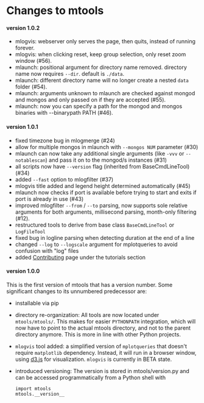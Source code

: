 Changes to mtools
=================

#### version 1.0.2

  * mlogvis: webserver only serves the page, then quits, instead of running forever.
  * mlogvis: when clicking reset, keep group selection, only reset zoom window (#56).
  * mlaunch: positional argument for directory name removed. directory name now requires `--dir`. default is `./data`.
  * mlaunch: different directory name will no longer create a nested `data` folder (#54).
  * mlaunch: arguments unknown to mlaunch are checked against mongod and mongos and only passed on if they are accepted (#55).
  * mlaunch: now you can specify a path for the mongod and mongos binaries with --binarypath PATH (#46).

#### version 1.0.1

  * fixed timezone bug in mlogmerge (#24)
  * allow for multiple mongos in mlaunch with `--mongos NUM` parameter (#30)
  * mlaunch can now take any additional single arguments (like `-vvv` or `--notablescan`) and pass it on to the mongod/s instances (#31)
  * all scripts now have `--version` flag (inherited from BaseCmdLineTool) (#34)
  * added `--fast` option to mlogfilter (#37)
  * mlogvis title added and legend height determined automatically (#45)
  * mlaunch now checks if port is available before trying to start and exits if port is already in use (#43)
  * improved mlogfilter `--from` / `--to` parsing, now supports sole relative arguments for both arguments, millisecond parsing, month-only filtering (#12).
  * restructured tools to derive from base class `BaseCmdLineTool` or `LogFileTool`
  * fixed bug in logline parsing when detecting duration at the end of a line
  * changed `--log` to `--logscale` argument for mplotqueries to avoid confusion with "log" files
  * added [Contributing](tutorials/contributing.md) page under the tutorials section

#### version 1.0.0

This is the first version of mtools that has a version number. Some significant changes to its unnumbered predecessor are:

  * installable via pip
  * directory re-organization: All tools are now located under `mtools/mtools/`. This makes for easier `PYTHONPATH` integration, which will now have to point to the actual mtools directory, and not to the parent directory anymore. This is more in line with other Python projects.
  * `mlogvis` tool added: a simplified version of `mplotqueries` that doesn't require `matplotlib` dependency. Instead, it will run in a browser window, using [d3.js](http://www.d3js.org/) for visualization. `mlogvis` is currently in BETA state.
  * introduced versioning: The version is stored in mtools/version.py and can be accessed programmatically from a Python shell with

        import mtools
        mtools.__version__

